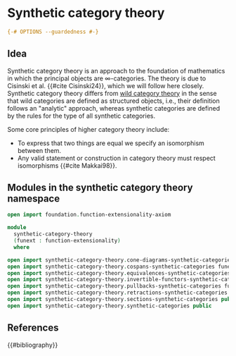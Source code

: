 # Synthetic category theory

```agda
{-# OPTIONS --guardedness #-}
```

## Idea

Synthetic category theory is an approach to the foundation of mathematics in
which the principal objects are ∞-categories. The theory is due to Cisinski et
al. {{#cite Cisinski24}}, which we will follow here closely. Synthetic category
theory differs from [wild category theory](wild-category-theory.md) in the sense
that wild categories are defined as structured objects, i.e., their definition
follows an "analytic" approach, whereas synthetic categories are defined by the
rules for the type of all synthetic categories.

Some core principles of higher category theory include:

- To express that two things are equal we specify an isomorphism between them.
- Any valid statement or construction in category theory must respect
  isomorphisms {{#cite Makkai98}}.

## Modules in the synthetic category theory namespace

```agda
open import foundation.function-extensionality-axiom

module
  synthetic-category-theory
  (funext : function-extensionality)
  where

open import synthetic-category-theory.cone-diagrams-synthetic-categories funext public
open import synthetic-category-theory.cospans-synthetic-categories funext public
open import synthetic-category-theory.equivalences-synthetic-categories funext public
open import synthetic-category-theory.invertible-functors-synthetic-categories funext public
open import synthetic-category-theory.pullbacks-synthetic-categories funext public
open import synthetic-category-theory.retractions-synthetic-categories public
open import synthetic-category-theory.sections-synthetic-categories public
open import synthetic-category-theory.synthetic-categories public
```

## References

{{#bibliography}}
